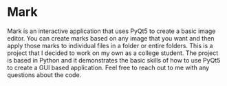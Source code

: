 # Mark
Mark is an interactive application that uses PyQt5 to create a basic image editor. You can create marks based on any image that you want and then apply those marks to individual files in a folder or entire folders. This is a project that I decided to work on my own as a college student. The project is based in Python and it demonstrates the basic skills of how to use PyQt5 to create a GUI based application. Feel free to reach out to me with any questions about the code.
